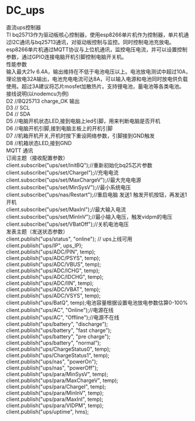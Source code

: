 # DC_ups
直流ups控制器  
TI bq25713作为驱动板核心控制器，使用esp8266单片机作为控制器，单片机通过I2C通讯与bq25713通讯，对驱动板控制与监控。同时控制电池充放电。  
esp8266单片机通过MQTT协议与上位机通讯，监控电压电流，并可以设置控制参数，通过GPIO连接电脑开机引脚控制电脑开关机。  
性能参数  
输入最大21v 6.4A，输出维持在不低于电池电压以上。电池放电测试中超过10A，理论放电32A输出，电池充电电流可达8A，可以输入电源和电池同时放电供负载使用。超过3A建议将芯片mosfet加散热片。支持锂电池，蓄电池等各类电池。  
接线说明(以nodemcu为例)  
 D2   //BQ25713 charge_OK 输出  
 D3   // SCL  
 D4   // SDA  
 D5   //电脑开机状态LED,接到电脑上led引脚，用来判断电脑是否开机  
 D6   //电脑开机引脚,接到电脑主板上的开机引脚  
 D7   //机箱开机开关,开机时按下重设网络参数，引脚接到GND触发  
 D8   //机箱状态LED,接到GND   
MQTT 通讯  
订阅主题（接收配置参数）  
    client.subscribe("ups/set/InitBQ");//重新初始化bq25芯片参数  
    client.subscribe("ups/set/ChargeI");//充电电流  
    client.subscribe("ups/set/MaxChargeV");//最大充电电源  
    client.subscribe("ups/set/MinSysV");//最小系统电压  
    client.subscribe("ups/nas/Restart");//重启电脑 发送1 触发开机按钮，再发送1 开机  
    client.subscribe("ups/set/MaxInI");//最大输入电流  
    client.subscribe("ups/set/MinInV");//最小输入电压，触发vidpm的电压  
    client.subscribe("ups/set/VBatOff");//关机电池电压  
发表主题（发送状态参数）  
    client.publish("ups/status", "online"); // ups上线可用  
    client.publish("ups/IP", ups_IP);  
    client.publish("ups/ADC/PIN", temp);  
    client.publish("ups/ADC/PSYS", temp);  
    client.publish("ups/ADC/VBUS", temp);  
    client.publish("ups/ADC/ICHG", temp);  
    client.publish("ups/ADC/IDCHG", temp);  
    client.publish("ups/ADC/IIN", temp);  
    client.publish("ups/ADC/VBAT", temp);  
    client.publish("ups/ADC/VSYS", temp);  
    client.publish("ups/BatQ", temp);电池容量根据设置电池放电参数估算0-100%  
    client.publish("ups/AC", "Online");//电源在线  
    client.publish("ups/AC", "Offline");//电源不在线  
    client.publish("ups/battery", "discharge");  
    client.publish("ups/battery", "fast charge");  
    client.publish("ups/battery", "pre charge");  
    client.publish("ups/battery", "normal");    
    client.publish("ups/ChargeStatus0", temp);   
    client.publish("ups/ChargeStatus1", temp);  
    client.publish("ups/nas", "powerOn");  
    client.publish("ups/nas", "powerOff");  
    client.publish("ups/para/MinSysV", temp);  
    client.publish("ups/para/MaxChargeV", temp);  
    client.publish("ups/para/ChargeI", temp);  
    client.publish("ups/para/MinInV", temp);  
    client.publish("ups/para/MaxInI", temp);  
    client.publish("ups/para/VIDPM", temp);  
    client.publish("ups/uptime", hms);  
